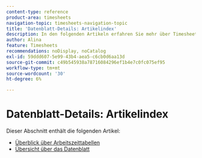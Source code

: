 ```yaml
---
content-type: reference
product-area: timesheets
navigation-topic: timesheets-navigation-topic
title: 'Datenblatt-Details: Artikelindex'
description: In den folgenden Artikeln erfahren Sie mehr über Timesheets und ihr Layout.
author: Alina
feature: Timesheets
recommendations: noDisplay, noCatalog
exl-id: 59ddd607-5e99-43b4-aea5-c6cb0d6aa13d
source-git-commit: c49b545938a78716084296ef1b4e7c0fc075ef95
workflow-type: tm+mt
source-wordcount: '30'
ht-degree: 6%

---
```


# Datenblatt-Details: Artikelindex

Dieser Abschnitt enthält die folgenden Artikel:

* [Überblick über Arbeitszeittabellen](../../timesheets/timesheets/timesheets-overview.md)
* [Übersicht über das Datenblatt](../../timesheets/timesheets/timesheet-layout.md)
